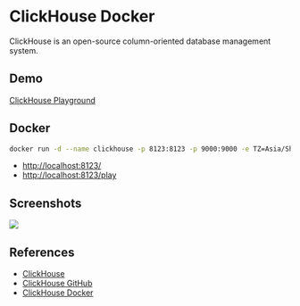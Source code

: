 # ClickHouse Docker

ClickHouse is an open-source column-oriented database management system.

## Demo
[ClickHouse Playground](https://play.clickhouse.com/play?user=play)

## Docker
```sh
docker run -d --name clickhouse -p 8123:8123 -p 9000:9000 -e TZ=Asia/Shanghai -e CLICKHOUSE_PASSWORD=password --ulimit nofile=262144:262144 clickhouse/clickhouse-server
```
- [http://localhost:8123/](http://localhost:8123/)
- [http://localhost:8123/play](http://localhost:8123/play)

## Screenshots
![](https://clickhouse.com/docs/assets/images/play-e6b0e90bcd6089c309d037a10e824075.png)

## References
- [ClickHouse](https://clickhouse.com/)
- [ClickHouse GitHub](https://github.com/ClickHouse/ClickHouse)
- [ClickHouse Docker](https://hub.docker.com/r/clickhouse/clickhouse-server/)
